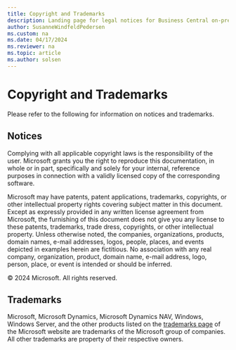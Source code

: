 ```yaml
---
title: Copyright and Trademarks
description: Landing page for legal notices for Business Central on-premises.
author: SusanneWindfeldPedersen
ms.custom: na
ms.date: 04/17/2024
ms.reviewer: na
ms.topic: article
ms.author: solsen
---
```


# Copyright and Trademarks

Please refer to the following for information on notices and trademarks.  

## Notices

Complying with all applicable copyright laws is the responsibility of the user. Microsoft grants you the right to reproduce this documentation, in whole or in part, specifically and solely for your internal, reference purposes in connection with a validly licensed copy of the corresponding software.  

Microsoft may have patents, patent applications, trademarks, copyrights, or other intellectual property rights covering subject matter in this document. Except as expressly provided in any written license agreement from Microsoft, the furnishing of this document does not give you any license to these patents, trademarks, trade dress, copyrights, or other intellectual property. Unless otherwise noted, the companies, organizations, products, domain names, e-mail addresses, logos, people, places, and events depicted in examples herein are fictitious. No association with any real company, organization, product, domain name, e-mail address, logo, person, place, or event is intended or should be inferred.  

 &copy; 2024 Microsoft. All rights reserved.  

## Trademarks  

Microsoft, Microsoft Dynamics, Microsoft Dynamics NAV, Windows, Windows Server, and the other products listed on the [trademarks page](https://go.microsoft.com/fwlink/?LinkID=125878) of the Microsoft website are trademarks of the Microsoft group of companies. All other trademarks are property of their respective owners.
